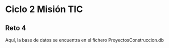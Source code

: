 # Ciclo 2 Misión TIC
## Reto 4 
Aquí, la base de datos se encuentra en el fichero ProyectosConstruccion.db 